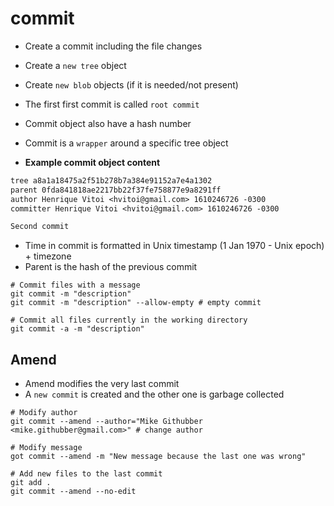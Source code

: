 # commit

- Create a commit including the file changes
- Create a `new tree` object
- Create `new blob` objects (if it is needed/not present)
- The first first commit is called `root commit`
- Commit object also have a hash number
- Commit is a `wrapper` around a specific tree object

- **Example commit object content**

```txt
tree a8a1a18475a2f51b278b7a384e91152a7e4a1302
parent 0fda841818ae2217bb22f37fe758877e9a8291ff
author Henrique Vitoi <hvitoi@gmail.com> 1610246726 -0300
committer Henrique Vitoi <hvitoi@gmail.com> 1610246726 -0300

Second commit
```

- Time in commit is formatted in Unix timestamp (1 Jan 1970 - Unix epoch) + timezone
- Parent is the hash of the previous commit

```shell
# Commit files with a message
git commit -m "description"
git commit -m "description" --allow-empty # empty commit

# Commit all files currently in the working directory
git commit -a -m "description"
```

## Amend

- Amend modifies the very last commit
- A `new commit` is created and the other one is garbage collected

```shell
# Modify author
git commit --amend --author="Mike Githubber <mike.githubber@gmail.com>" # change author

# Modify message
got commit --amend -m "New message because the last one was wrong"

# Add new files to the last commit
git add .
git commit --amend --no-edit
```
